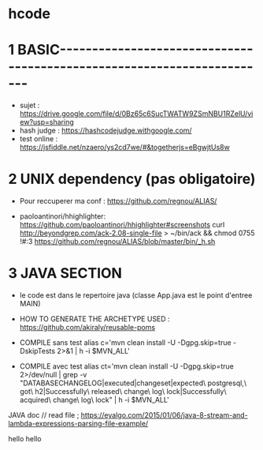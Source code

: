 # hcode

# 1 BASIC-----------------------------------------------------------------------

- sujet : https://drive.google.com/file/d/0Bz65c6SucTWATW9ZSmNBU1RZelU/view?usp=sharing
- hash judge : https://hashcodejudge.withgoogle.com/
- test online : https://jsfiddle.net/nzaero/ys2cd7we/#&togetherjs=eBgwjtUs8w

# 2 UNIX dependency (pas obligatoire)

- Pour reccuperer ma conf : 
https://github.com/regnou/ALIAS/

- paoloantinori/hhighlighter: https://github.com/paoloantinori/hhighlighter#screenshots
curl http://beyondgrep.com/ack-2.08-single-file > ~/bin/ack && chmod 0755 !#:3
https://github.com/regnou/ALIAS/blob/master/bin/_h.sh

# 3 JAVA SECTION

- le code est dans le repertoire java (classe App.java est le point d'entree MAIN)

- HOW TO GENERATE THE ARCHETYPE USED :  https://github.com/akiraly/reusable-poms

- COMPILE sans test
alias   c='mvn clean install -U -Dgpg.skip=true    -DskipTests  2>&1        |  h -i $MVN_ALL'

- COMPILE avec test
alias  ct='mvn clean install -U -Dgpg.skip=true                 2>/dev/null    | grep -v "DATABASECHANGELOG|executed|changeset|expected\ postgresql,\ got\ h2|Successfully\ released\ change\ log\ lock|Successfully\ acquired\ change\ log\ lock"   |  h -i $MVN_ALL'

JAVA doc
// read file ; https://eyalgo.com/2015/01/06/java-8-stream-and-lambda-expressions-parsing-file-example/

hello
hello
